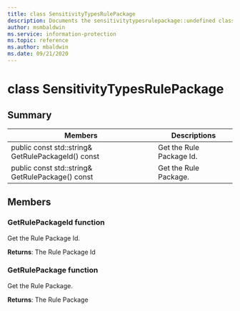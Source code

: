 ```yaml
---
title: class SensitivityTypesRulePackage 
description: Documents the sensitivitytypesrulepackage::undefined class of the Microsoft Information Protection (MIP) SDK.
author: msmbaldwin
ms.service: information-protection
ms.topic: reference
ms.author: mbaldwin
ms.date: 09/21/2020
---
```


# class SensitivityTypesRulePackage 
  
## Summary
 Members                        | Descriptions                                
--------------------------------|---------------------------------------------
public const std::string& GetRulePackageId() const  |  Get the Rule Package Id.
public const std::string& GetRulePackage() const  |  Get the Rule Package.
  
## Members
  
### GetRulePackageId function
Get the Rule Package Id.

  
**Returns**: The Rule Package Id
  
### GetRulePackage function
Get the Rule Package.

  
**Returns**: The Rule Package